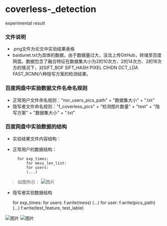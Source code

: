 # coverless-_detection
experimental result
### 文件说明
* .png文件为论文中实验结果表格
* baidunet.txt为具体的数据，由于数据量过大，没法上传GitHub，转储至百度网盘。数据包含了融合特征在数据集大小为2的10次方、2的14次方、2的18次方的情况下，对SIFT_BOF SIFT_HASH PIXEL CIHDN DCT_LDA FAST_RCNN六种隐写方案的检测结果。
### 百度网盘中实验数据文件名命名规则
* 正常用户文件命名规则："nor_users_pics_path" + "数据集大小" + ".txt"
* 隐写者文件命名规则："f_coverless_pics" + "检测图片数量" + "test" + "隐写方案" + "数据集大小" + ".txt"
### 百度网盘中实验数据的结构
* 实验结果文件内容结构：
* 正常用户的数据结构：


        for exp_times:
            for mess_len_list:
            for users:
            (...)


> 如图所示：
> ![图片](https://user-images.githubusercontent.com/77422731/209758085-920ddbee-6bc7-489f-99e9-ba530e5737fb.png)
* 隐写者实验数据结构



    for exp_times:
        for users:
            f.write(mess)
        (...)
        for user:
            f.write(pics_path)
        (...)
        f.write(test_feature, test_lable)


![图片](https://user-images.githubusercontent.com/77422731/209758397-253cc47e-4258-44df-8ccf-2ac7c9a9a7ee.png)
![图片](https://user-images.githubusercontent.com/77422731/209758795-167b827d-68b7-45f8-b6cf-ee3f061b2ec6.png)


